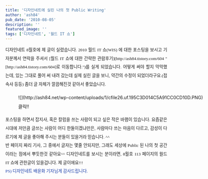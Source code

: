 ```yaml
---
title: '디자인네트에 실린 나의 첫 Public Writing'
author: 'ash84'
pub_date: '2010-08-05'
description: ''
featured_image: ''
tags: ['디자인네트', '월드 IT 쇼']
---
```



<div style="text-align: justify; line-height: 2; "></div><div style="text-align: justify; line-height: 2; "></div><div style="text-align: justify; line-height: 2; "><span style="font-size: 10pt; "><span style="font-family: Dotum; ">디자인네트 8월호에 제 글이 실렸습니다. 2010 월드 IT 쇼(WIS) 에 대한 포스팅을 보시고 기자분께서 연락을 주셔서 [월드 IT 쇼에 대한 간략한 관람후기](http://ash84.tistory.com/604 "[http://ash84.tistory.com/604]로 이동합니다.")를 실게 되었습니다. 어떻게 써야 할지 막막했는데, 있는 그대로 풀어 써 내려 갔는데 실제 실린 글을 보니, 약간의 수정이 되었더라구요.(접속사 등등) 좀더 글 자체가 깔끔해진것 같아서 좋았습니다. </span></span></div><div style="text-align: justify; line-height: 2; "><span style="font-size: 10pt; "><span style="font-family: Dotum; ">  
</span></span></div><div style="text-align: justify; line-height: 2; "><span style="font-size: 10pt; "><span style="font-family: Dotum; ">  
</span></span></div><div style="text-align: justify; line-height: 2; "><figure class="wp-caption aligncenter" style="width: 600px">![](http://ash84.net/wp-content/uploads/1/cfile26.uf.195C3D014C5A91CC0CD10D.PNG)<figcaption class="wp-caption-text">클릭!!</figcaption></figure></div><div style="text-align: justify; line-height: 2; "></div><div style="text-align: justify; line-height: 2; "><span style="font-size: 10pt; "><span style="font-family: Dotum; ">포스팅을 하면서 잡지사, 혹은 칼럼을 쓰는 사람이 되고 싶은 작은 바램이 있습니다. 요즘같은 시대에 저만큼 글쓰는 사람이 어디 한둘이겠냐만은, 사람마다 쓰는 마음이 다르고, 감성이 다르기에 제 글을 좋아해 주시는 분들이 있을거라 믿습니다. ^^</span></span></div><div style="text-align: justify; line-height: 2; "></div><div style="text-align: justify; line-height: 2; "><span style="font-size: 10pt; "><span style="font-family: Dotum; ">반 페이지 짜리 기사, 그 중에서 글자는 몇줄 안되지만, 그래도 세상에 Public 된 나의 첫 공간이라는 점에서 뿌듯한것 같아요^^ 디자인네트를 보시는 분이라면, 8월호 113 페이지의 웓드 IT 쇼에 관한글이 있을겁니다. 제 글이에요!!! </span></span></div><div style="text-align: justify; line-height: 2; "><span style="font-size: 10pt; "><span style="font-family: Dotum; ">  
</span></span></div><div style="text-align: justify; line-height: 2; "><span style="font-size: 10pt; "><span style="font-family: Dotum; "><font class="Apple-style-span" color="#193DA9">PS) 디자인네트 배윤화 기자님게 감사드립니다. </font></span></span></div><div style="text-align: justify; line-height: 2; "></div><div style="text-align: justify; line-height: 2; "></div>

